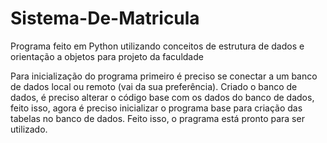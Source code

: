 # Sistema-De-Matricula
Programa feito em Python utilizando conceitos de estrutura de dados e orientação a objetos para projeto da faculdade

Para inicialização do programa primeiro é preciso se conectar a um banco de dados local ou remoto (vai da sua preferência). Criado o banco de dados,
é preciso alterar o código base com os dados do banco de dados, feito isso, agora é preciso inicializar o programa base para criação das tabelas no 
banco de dados. Feito isso, o pragrama está pronto para ser utilizado.
